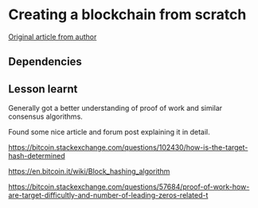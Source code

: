 # Creating a blockchain from scratch

[Original article from author](https://levelup.gitconnected.com/creating-a-blockchain-from-scratch-9a7b123e1f3e)

## Dependencies


## Lesson learnt

Generally got a better understanding of proof of work and similar consensus algorithms.

Found some nice article and forum post explaining it in detail.

https://bitcoin.stackexchange.com/questions/102430/how-is-the-target-hash-determined

https://en.bitcoin.it/wiki/Block_hashing_algorithm

https://bitcoin.stackexchange.com/questions/57684/proof-of-work-how-are-target-difficultly-and-number-of-leading-zeros-related-t